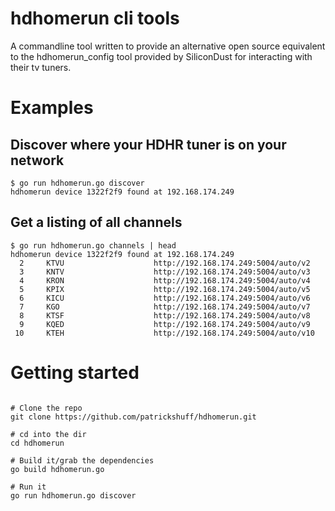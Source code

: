 # hdhomerun cli tools
A commandline tool written to provide an alternative open source equivalent to the hdhomerun_config tool provided by SiliconDust for interacting with their tv tuners.

# Examples
## Discover where your HDHR tuner is on your network
```
$ go run hdhomerun.go discover       
hdhomerun device 1322f2f9 found at 192.168.174.249
```
## Get a listing of all channels
```
$ go run hdhomerun.go channels | head      
hdhomerun device 1322f2f9 found at 192.168.174.249
  2     KTVU                    http://192.168.174.249:5004/auto/v2
  3     KNTV                    http://192.168.174.249:5004/auto/v3
  4     KRON                    http://192.168.174.249:5004/auto/v4
  5     KPIX                    http://192.168.174.249:5004/auto/v5
  6     KICU                    http://192.168.174.249:5004/auto/v6
  7     KGO                     http://192.168.174.249:5004/auto/v7
  8     KTSF                    http://192.168.174.249:5004/auto/v8
  9     KQED                    http://192.168.174.249:5004/auto/v9
 10     KTEH                    http://192.168.174.249:5004/auto/v10
 ```
 
 # Getting started
```

# Clone the repo
git clone https://github.com/patrickshuff/hdhomerun.git

# cd into the dir
cd hdhomerun

# Build it/grab the dependencies
go build hdhomerun.go

# Run it
go run hdhomerun.go discover

```
